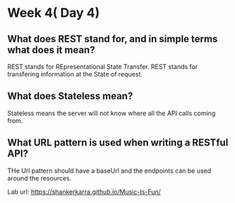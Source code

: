 # Week 4( Day 4)

## What does REST stand for, and in simple terms what does it mean?
REST stands for REpresentational State Transfer. REST stands for transfering information at the State of request.

## What does Stateless mean?

Stateless means the server will not know where all the API calls coming from.

## What URL pattern is used when writing a RESTful API?
THe Url pattern should have a baseUrl and the endpoints can be used around the resources.

Lab url: https://shankerkarra.github.io/Music-Is-Fun/